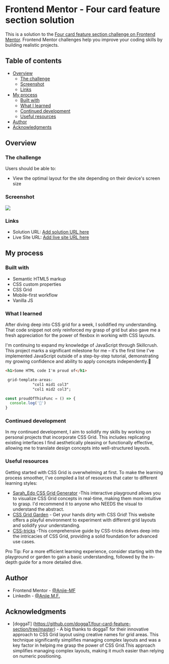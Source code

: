 # Frontend Mentor - Four card feature section solution

This is a solution to the [Four card feature section challenge on Frontend Mentor](https://www.frontendmentor.io/challenges/four-card-feature-section-weK1eFYK). Frontend Mentor challenges help you improve your coding skills by building realistic projects. 

## Table of contents

- [Overview](#overview)
  - [The challenge](#the-challenge)
  - [Screenshot](#screenshot)
  - [Links](#links)
- [My process](#my-process)
  - [Built with](#built-with)
  - [What I learned](#what-i-learned)
  - [Continued development](#continued-development)
  - [Useful resources](#useful-resources)
- [Author](#author)
- [Acknowledgments](#acknowledgments)

## Overview

### The challenge

Users should be able to:

- View the optimal layout for the site depending on their device's screen size

### Screenshot

![](./screenshot.jpg)

### Links

- Solution URL: [Add solution URL here](https://your-solution-url.com)
- Live Site URL: [Add live site URL here](https://your-live-site-url.com)

## My process

### Built with

- Semantic HTML5 markup
- CSS custom properties
- CSS Grid
- Mobile-first workflow
- Vanilla JS

### What I learned

After diving deep into CSS grid for a week, I solidified my understanding. That code snippet not only reinforced my grasp of grid but also gave me a fresh appreciation for the power of flexbox in working with CSS layouts.

I'm continuing to expand my knowledge of JavaScript through Skillcrush. This project marks a significant milestone for me – it's the first time I've implemented JavaScript outside of a step-by-step tutorial, demonstrating my growing confidence and ability to apply concepts independently.🎉

```html
<h1>Some HTML code I'm proud of</h1>
```
```css
 grid-template-areas:
            "col1 mid1 col3"
            "col1 mid2 col3";
```
```js
const proudOfThisFunc = () => {
  console.log('🎉')
}
```

### Continued development

In my continued development, I aim to solidify my skills by working on personal projects that incorporate CSS Grid. This includes replicating existing interfaces I find aesthetically pleasing or functionally effective, allowing me to translate design concepts into well-structured layouts.

### Useful resources

Getting started with CSS Grid is overwhelming at first. To make the learning process smoother, I've compiled a list of resources that cater to different learning styles:

- [Sarah_Edo CSS Grid Generator](https://cssgrid-generator.netlify.app/) -This interactive playground allows you to visualize CSS Grid concepts in real-time, making them more intuitive to grasp. I'd recommend it to anyone who NEEDS the visual to understand the abstract.
- [CSS Grid Garden](https://cssgridgarden.com/) - Get your hands dirty with CSS Grid! This website offers a playful environment to experiment with different grid layouts and solidify your understanding.
- [CSS-tricks](https://css-tricks.com/snippets/css/complete-guide-grid/) -This comprehensive guide by CSS-tricks delves deep into the intricacies of CSS Grid, providing a solid foundation for advanced use cases.

Pro Tip:  For a more efficient learning experience, consider starting with the playground or garden to gain a basic understanding, followed by the in-depth guide for a more detailed dive.
## Author

- Frontend Mentor - [@Anjie-MF](https://www.frontendmentor.io/profile/Anjie-MF)
- LinkedIn - [@Anjie M.F.](https://www.linkedin.com/in/anjiemay23/)


## Acknowledgments

- [doggaT] (https://github.com/doggaT/four-card-feature-section/tree/master) - A big thanks to doggaT for their innovative approach to CSS Grid layout using creative names for grid areas.  This technique significantly simplifies managing complex layouts and was a key factor in helping me grasp the power of CSS Grid.This approach simplifies managing complex layouts, making it much easier than relying on numeric positioning. 


